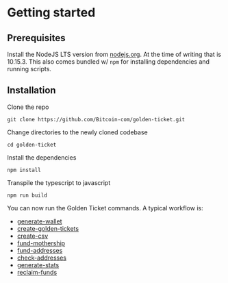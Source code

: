# Getting started

## Prerequisites

Install the NodeJS LTS version from [nodejs.org](https://nodejs.org/en/). At the time of writing that is 10.15.3. This also comes bundled w/ `npm` for installing dependencies and running scripts.

## Installation

Clone the repo

```
git clone https://github.com/Bitcoin-com/golden-ticket.git
```

Change directories to the newly cloned codebase

```
cd golden-ticket
```

Install the dependencies

```
npm install
```

Transpile the typescript to javascript

```
npm run build
```

You can now run the Golden Ticket commands. A typical workflow is:

- [generate-wallet](generate-wallet.md)
- [create-golden-tickets](create-golden-tickets.md)
- [create-csv](create-csv.md)
- [fund-mothership](fund-mothership.md)
- [fund-addresses](fund-addresses.md)
- [check-addresses](check-addresses.md)
- [generate-stats](generate-stats.md)
- [reclaim-funds](reclaim-funds.md)
